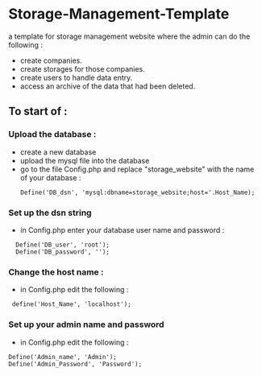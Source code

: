 # Storage-Management-Template
a template for storage management website where the admin can do the following :

- create companies.
- create storages for those companies.
- create users to handle data entry.
- access an archive of the data that had been deleted.

## To start of :


### Upload the database :
  - create a new database
  - upload the mysql file into the database
  - go to the file Config.php and replace "storage_website" with the name of your database : 
    ```
    Define('DB_dsn', 'mysql:dbname=storage_website;host='.Host_Name);
    ```
### Set up the dsn string
  - in Config.php enter your database user name and password :
  ```
    Define('DB_user', 'root');
    Define('DB_password', '');
  ```
### Change the host name :
  - in Config.php edit the following : 
  ```
   define('Host_Name', 'localhost');
  ```
  
### Set up your admin name and password
  - in Config.php edit the following :
  ```
  Define('Admin_name', 'Admin');
  Define('Admin_Password', 'Password');
  ```
